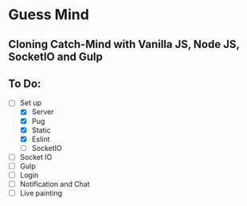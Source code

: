 # Guess Mind

## Cloning Catch-Mind with Vanilla JS, Node JS, SocketIO and Gulp

## To Do:

- [ ] Set up
  - [x] Server
  - [x] Pug
  - [x] Static
  - [x] Eslint
  - [ ] SocketIO
- [ ] Socket IO
- [ ] Gulp
- [ ] Login
- [ ] Notification and Chat
- [ ] Live painting
